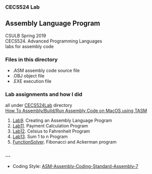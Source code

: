 ### CECS524 Lab
## Assembly Language Program

CSULB Spring 2019  
CECS524. Advanced Programming Languages  
labs for assembly code  

### Files in this directory
* .ASM assembly code source file
* .OBJ object file
* .EXE execution file  

### Lab assignments and how I did
all under [CECS524Lab](CECS524Lab/) directory  
[How To Assembly/Build/Run Assembly Code on MacOS using TASM](CECS524Lab/readme.md)

1. [Lab9](CECS524Lab/readme.md). Creating an Assembly Language Program
2. [Lab11](CECS524Lab/lab11.md). Payment Calculation Program
3. [Lab12](). Celsius to Fahrenheit Program
4. [Lab13](CECS524Lab/lab13.md). Sum 1 to n Program
5. [FunctionSolver](CECS524Lab/FSolver.md). Fibonacci and Ackerman program

### ...
* Coding Style: [ASM-Assembly-Coding-Standard-Assembly-7](http://www.sourceformat.com/standard/asm-coding-standard-assembly-7.htm)
